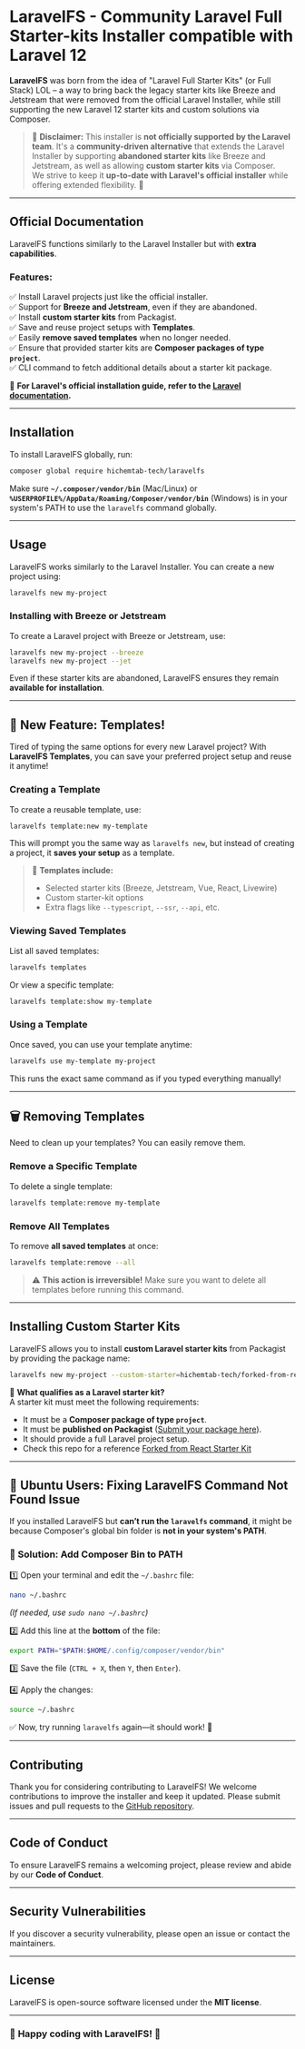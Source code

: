 # **LaravelFS - Community Laravel Full Starter-kits Installer compatible with Laravel 12**

**LaravelFS** was born from the idea of "Laravel Full Starter Kits" (or Full Stack) LOL – a way to bring back the legacy starter kits like Breeze and Jetstream that were removed from the official Laravel Installer, while still supporting the new Laravel 12 starter kits and custom solutions via Composer.

> 🚨 **Disclaimer:** This installer is **not officially supported by the Laravel team**. It's a **community-driven alternative** that extends the Laravel Installer by supporting **abandoned starter kits** like Breeze and Jetstream, as well as allowing **custom starter kits** via Composer.  
We strive to keep it **up-to-date with Laravel's official installer** while offering extended flexibility. 🚀

---

## **Official Documentation**
LaravelFS functions similarly to the Laravel Installer but with **extra capabilities**.

### **Features:**
✅ Install Laravel projects just like the official installer.  
✅ Support for **Breeze and Jetstream**, even if they are abandoned.  
✅ Install **custom starter kits** from Packagist.  
✅ Save and reuse project setups with **Templates**.  
✅ Easily **remove saved templates** when no longer needed.  
✅ Ensure that provided starter kits are **Composer packages of type `project`**.  
✅ CLI command to fetch additional details about a starter kit package.

📖 **For Laravel's official installation guide, refer to the [Laravel documentation](https://laravel.com/docs/installation).**

---

## **Installation**
To install LaravelFS globally, run:

```sh
composer global require hichemtab-tech/laravelfs
```

Make sure **`~/.composer/vendor/bin`** (Mac/Linux) or **`%USERPROFILE%/AppData/Roaming/Composer/vendor/bin`** (Windows) is in your system's PATH to use the `laravelfs` command globally.

---

## **Usage**
LaravelFS works similarly to the Laravel Installer. You can create a new project using:

```sh
laravelfs new my-project
```

### **Installing with Breeze or Jetstream**
To create a Laravel project with Breeze or Jetstream, use:

```sh
laravelfs new my-project --breeze
laravelfs new my-project --jet
```

Even if these starter kits are abandoned, LaravelFS ensures they remain **available for installation**.

---

## **🚀 New Feature: Templates!**
Tired of typing the same options for every new Laravel project? With **LaravelFS Templates**, you can save your preferred project setup and reuse it anytime!

### **Creating a Template**
To create a reusable template, use:

```sh
laravelfs template:new my-template
```

This will prompt you the same way as `laravelfs new`, but instead of creating a project, it **saves your setup** as a template.

> 📝 **Templates include:**
> - Selected starter kits (Breeze, Jetstream, Vue, React, Livewire)
> - Custom starter-kit options
> - Extra flags like `--typescript`, `--ssr`, `--api`, etc.

### **Viewing Saved Templates**
List all saved templates:

```sh
laravelfs templates
```

Or view a specific template:

```sh
laravelfs template:show my-template
```

### **Using a Template**
Once saved, you can use your template anytime:

```sh
laravelfs use my-template my-project
```

This runs the exact same command as if you typed everything manually!

---

## **🗑️ Removing Templates**
Need to clean up your templates? You can easily remove them.

### **Remove a Specific Template**
To delete a single template:

```sh
laravelfs template:remove my-template
```

### **Remove All Templates**
To remove **all saved templates** at once:

```sh
laravelfs template:remove --all
```

> ⚠️ **This action is irreversible!** Make sure you want to delete all templates before running this command.

---

## **Installing Custom Starter Kits**
LaravelFS allows you to install **custom Laravel starter kits** from Packagist by providing the package name:

```sh
laravelfs new my-project --custom-starter=hichemtab-tech/forked-from-react-starter-kit
```

🔹 **What qualifies as a Laravel starter kit?**  
A starter kit must meet the following requirements:
- It must be a **Composer package of type `project`**.
- It must be **published on Packagist** ([Submit your package here](https://packagist.org/packages/submit)).
- It should provide a full Laravel project setup.
- Check this repo for a reference [Forked from React Starter Kit](https://github.com/HichemTab-tech/forked-from-react-starter-kit)

---

## **🐧 Ubuntu Users: Fixing LaravelFS Command Not Found Issue**

If you installed LaravelFS but **can’t run the `laravelfs` command**,
it might be because Composer's global bin folder is **not in your system's PATH**.

### **🔧 Solution: Add Composer Bin to PATH**
1️⃣ Open your terminal and edit the `~/.bashrc` file:
   ```sh
   nano ~/.bashrc
   ```  
_(If needed, use `sudo nano ~/.bashrc`)_

2️⃣ Add this line at the **bottom** of the file:
   ```sh
   export PATH="$PATH:$HOME/.config/composer/vendor/bin"
   ```  

3️⃣ Save the file (`CTRL + X`, then `Y`, then `Enter`).

4️⃣ Apply the changes:
   ```sh
   source ~/.bashrc
   ```  

✅ Now, try running `laravelfs` again—it should work! 🚀

---

## **Contributing**
Thank you for considering contributing to LaravelFS! We welcome contributions to improve the installer and keep it updated. Please submit issues and pull requests to the [GitHub repository](https://github.com/HichemTab-tech/LaravelFS).

---

## **Code of Conduct**
To ensure LaravelFS remains a welcoming project, please review and abide by our **Code of Conduct**.

---

## **Security Vulnerabilities**
If you discover a security vulnerability, please open an issue or contact the maintainers.

---

## **License**
LaravelFS is open-source software licensed under the **MIT license**.

---

### 🎉 **Happy coding with LaravelFS!** 🚀

<!-- GitAds-Verify: ZTMTL65QQLBK2M8QF7CQJ5349NYAFJGJ -->
